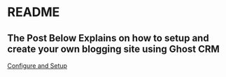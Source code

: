 # README

## The Post Below Explains on how to setup and create your own blogging site using  Ghost CRM

[Configure and Setup](https://ydvsailendar.com/building-a-blogging-website-with-ghost/)
